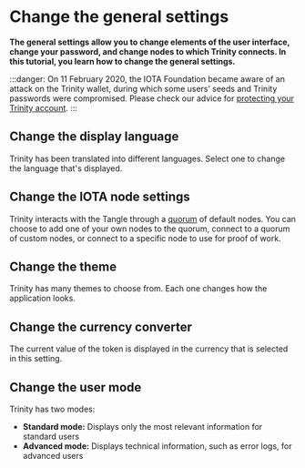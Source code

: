 # Change the general settings

**The general settings allow you to change elements of the user interface, change your password, and change nodes to which Trinity connects. In this tutorial, you learn how to change the general settings.**

:::danger:
On 11 February 2020, the IOTA Foundation became aware of an attack on the Trinity wallet, during which some users’ seeds and Trinity passwords were compromised. Please check our advice for [protecting your Trinity account](../how-to-guides/protect-trinity-account.md).
:::

## Change the display language

Trinity has been translated into different languages. Select one to change the language that's displayed.

## Change the IOTA node settings

Trinity interacts with the Tangle through a [quorum](../concepts/node-quorum.md) of default nodes. You can choose to add one of your own nodes to the quorum, connect to a quorum of custom nodes, or connect to a specific node to use for proof of work.

## Change the theme

Trinity has many themes to choose from. Each one changes how the application looks. 

## Change the currency converter

The current value of the token is displayed in the currency that is selected in this setting.

## Change the user mode

Trinity has two modes:

- **Standard mode:** Displays only the most relevant information for standard users
- **Advanced mode:** Displays technical information, such as error logs, for advanced users